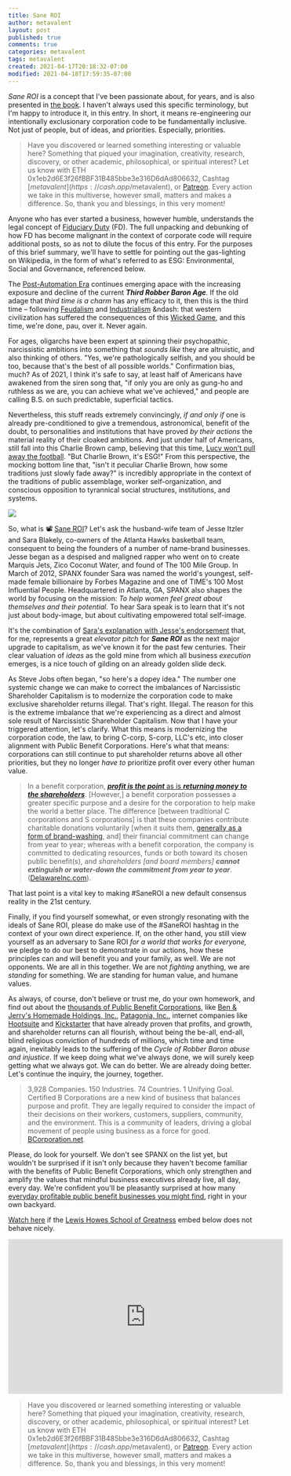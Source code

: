 ```yaml
---
title: Sane ROI
author: metavalent
layout: post
published: true
comments: true
categories: metavalent
tags: metavalent
created: 2021-04-17T20:18:32-07:00
modified: 2021-04-18T17:59:35-07:00
---
```


_Sane ROI_ is a concept that I've been passionate about, for years, and is also presented in [the book](https://amzn.to/2URmAjL). I haven't always used this specific terminology, but I'm happy to introduce it, in this entry. In short, it means re-engineering our intentionally exclusionary corporation code to be fundamentally inclusive. Not just of people, but of ideas, and priorities. Especially, priorities.

> Have you discovered or learned something interesting or valuable here? Something that piqued your imagination, creativity, research, discovery, or other academic, philosophical, or spiritual interest? Let us know with ETH 0x1eb2d6E3f26fBBF31B485bbe3e316D6dAd806632, Cashtag [$metavalent](https://cash.app/$metavalent), or [Patreon](https://patreon.com/metavalent). Every action we take in this multiverse, however small, matters and makes a difference. So, thank you and blessings, in this very moment!

Anyone who has ever started a business, however humble, understands the legal concept of [Fiduciary Duty](https://en.wikipedia.org/wiki/Fiduciary) (FD). The full unpacking and debunking of how FD has become malignant in the context of corporate code will require additional posts, so as not to dilute the focus of this entry. For the purposes of this brief summary, we'll have to settle for pointing out the gas-lighting on Wikipedia, in the form of what's referred to as ESG: Environmental, Social and Governance, referenced below.

The [Post-Automation Era](https://amzn.to/2URmAjL) continues emerging apace with the increasing exposure and decline of the current ___Third Robber Baron Age___. If the old adage that _third time is a charm_ has any efficacy to it, then this is the third time &ndash; following [Feudalism](https://en.wikipedia.org/wiki/Robber_baron_(feudalism)) and [Industrialism](https://en.wikipedia.org/wiki/Robber_baron_(industrialist)) &ndash: that western civilization has suffered the consequences of this [Wicked Game](https://youtu.be/4vKsSGyQf-M), and this time, we're done, pau, over it. Never again. 

For ages, oligarchs have been expert at spinning their psychopathic, narcissistic ambitions into something that _sounds like_ they are altruistic, and also thinking of others. "Yes, we're pathologically selfish, and you should be too, because that's the best of all possible worlds." Confirmation bias, much? As of 2021, I think it's safe to say, at least half of Americans have awakened from the siren song that, "if only you are only as gung-ho and ruthless as we are, you can achieve what we've achieved," and people are calling B.S. on such predictable, superficial tactics. 

Nevertheless, this stuff reads extremely convincingly, _if and only if_ one is already pre-conditioned to give a tremendous, astronomical, benefit of the doubt, to personalities and institutions that have proved _by their actions_ the material reality of their cloaked ambitions. And just under half of Americans, still fall into this Charlie Brown camp, believing that this time, [Lucy won't pull away the football](https://youtu.be/MmFfTJlIvhQ). "But Charlie Brown, it's ESG!" From this perspective, the mocking bottom line that, "isn't it peculiar Charlie Brown, how some traditions just slowly fade away?" is incredibly appropriate in the context of the traditions of public assemblage, worker self-organization, and conscious opposition to tyrannical social structures, institutions, and systems.

[![](/assets/images/fiduciary.duty.jpg)](https://en.wikipedia.org/wiki/Fiduciary)

So, what is :film_projector: [Sane ROI](https://youtu.be/BGyExLRxPZo?t=1h02m01s)? Let's ask the husband-wife team of Jesse Itzler and Sara Blakely, co-owners of the Atlanta Hawks basketball team, consequent to being the founders of a number of name-brand businesses. Jesse began as a despised and maligned rapper who went on to create Marquis Jets, Zico Coconut Water, and found of The 100 Mile Group. In March of 2012, SPANX founder Sara was named the world's youngest, self-made female billionaire by Forbes Magazine and one of TIME's 100 Most Influential People. Headquartered in Atlanta, GA, SPANX also shapes the world by focusing on the mission: _To help women feel great about themselves and their potential._ To hear Sara speak is to learn that it's not just about body-image, but about cultivating empowered total self-image.

It's the combination of [Sara's explanation with Jesse's endorsement](https://youtu.be/BGyExLRxPZo?t=1h02m01s) that, for me, represents a great _elevator pitch_ for ___Sane ROI___ as the next major upgrade to capitalism, as we've known it for the past few centuries. Their clear valuation of _ideas_ as the gold mine from which all business _execution_ emerges, is a nice touch of gilding on an already golden slide deck.

As Steve Jobs often began, "so here's a dopey idea." The number one systemic change we can make to correct the imbalances of Narcissistic Shareholder Capitalism is to modernize the corporation code to make exclusive shareholder returns illegal. That's right. Illegal. The reason for this is the extreme imbalance that we're experiencing as a direct and almost sole result of Narcissistic Shareholder Capitalism. Now that I have your triggered attention, let's clarify. What this means is modernizing the corporation code, the law, to bring C-corp, S-corp, LLC's etc, into closer alignment with Public Benefit Corporations. Here's what that means: corporations can still continue to put shareholder returns above all other priorities, but they no longer _have to_ prioritize profit over every other human value.

> In a benefit corporation, [___profit is the point___ as is ___returning money to the shareholders___](https://www.delawareinc.com/blog/non-profit-corporation-vs-public-benefit-corporation/).
> [However,] a benefit corporation possesses a greater specific purpose and a desire for the corporation to help make the world a better place.
> The difference [between traditional C corporations and S corporations] is that these companies contribute charitable donations voluntarily [when it suits them, [generally as a form of brand-washing](https://www.saveuighur.org/83-companies-linked-to-uighur-forced-labor/), and] their financial commitment can change from year to year; whereas with a benefit corporation, the company is committed to dedicating resources, funds or both toward its chosen public benefit(s), and _shareholders [and board members]_ ___cannot extinguish or water-down the commitment from year to year___. ([DelawareInc.com](https://www.delawareinc.com/blog/non-profit-corporation-vs-public-benefit-corporation/)).

That last point is a vital key to making #SaneROI a new default consensus reality in the 21st century.

Finally, if you find yourself somewhat, or even strongly resonating with the ideals of Sane ROI, please do make use of the #SaneROI hashtag in the context of your own direct experience. If, on the other hand, you still view yourself as an adversary to Sane ROI _for a world that works for everyone,_ we pledge to do our best to demonstrate in our actions, how these principles can and will benefit you and your family, as well. We are not opponents. We are all in this together. We are not _fighting_ anything, we are _standing_ for something. We are standing for human value, and humane values.

As always, of course, don't believe or trust me, do your own homework, and find out about the [thousands of Public Benefit Corporations](https://en.wikipedia.org/wiki/List_of_Benefit_corporations), like [Ben & Jerry's Homemade Holdings, Inc.](https://en.wikipedia.org/wiki/Ben_%26_Jerry%27s), [Patagonia, Inc.](https://en.wikipedia.org/wiki/Patagonia,_Inc.), internet companies like [Hootsuite](https://en.wikipedia.org/wiki/Hootsuite) and [Kickstarter](https://en.wikipedia.org/wiki/Kickstarter) that have already proven that profits, and growth, and shareholder returns can all flourish, without being the be-all, end-all, blind religious conviction of hundreds of millions, which time and time again, inevitably leads to the suffering of the _Cycle of Robber Baron abuse and injustice_. If we keep doing what we've always done, we will surely keep getting what we always got. We can do better. We are already doing better. Let's continue the inquiry, the journey, together.

> 3,928 Companies. 150 Industries. 74 Countries. 1 Unifying Goal.
> Certified B Corporations are a new kind of business that balances purpose and profit. They are legally required to consider the impact of their decisions on their workers, customers, suppliers, community, and the environment. This is a community of leaders, driving a global movement of people using business as a force for good. [BCorporation.net](https://bcorporation.net/).

Please, do look for yourself. We don't see SPANX on the list yet, but wouldn't be surprised if it isn't only because they haven't become familiar with the benefits of Public Benefit Corporations, which only strengthen and amplify the values that mindful business executives already live, all day, every day. We're confident you'll be pleasantly surprised at how many [everyday profitable public benefit businesses you might find](https://benefitcorp.net/businesses/find-a-benefit-corp), right in your own backyard.

[Watch here](https://youtu.be/BGyExLRxPZo) if the [Lewis Howes School of Greatness](https://www.youtube.com/user/lewishowes) embed below does not behave nicely. 

<div class="embed-container"><iframe width="560" height="315" src="https://www.youtube.com/embed/BGyExLRxPZo" title="YouTube video player" frameborder="0" allow="accelerometer; autoplay; clipboard-write; encrypted-media; gyroscope; picture-in-picture" allowfullscreen></iframe></div>



> Have you discovered or learned something interesting or valuable here? Something that piqued your imagination, creativity, research, discovery, or other academic, philosophical, or spiritual interest? Let us know with ETH 0x1eb2d6E3f26fBBF31B485bbe3e316D6dAd806632, Cashtag [$metavalent](https://cash.app/$metavalent), or [Patreon](https://patreon.com/metavalent). Every action we take in this multiverse, however small, matters and makes a difference. So, thank you and blessings, in this very moment!